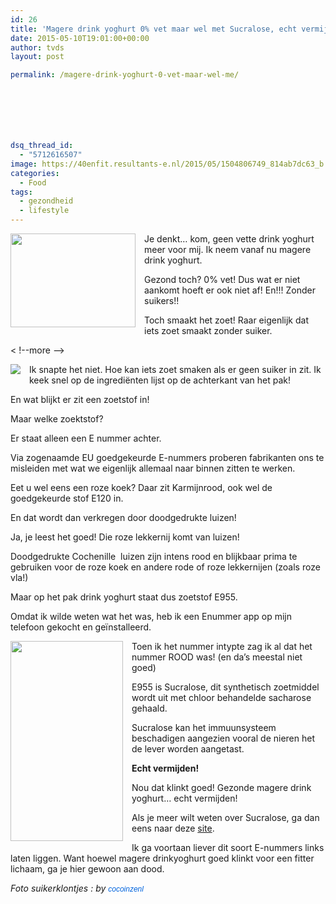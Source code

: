 ```yaml
---
id: 26
title: 'Magere drink yoghurt 0% vet maar wel met Sucralose, echt vermijden!'
date: 2015-05-10T19:01:00+00:00
author: tvds
layout: post

permalink: /magere-drink-yoghurt-0-vet-maar-wel-me/







dsq_thread_id:
  - "5712616507"
image: https://40enfit.resultants-e.nl/2015/05/1504806749_814ab7dc63_b.jpg
categories:
  - Food
tags:
  - gezondheid
  - lifestyle
---
```

<div class="separator" style="clear: both; text-align: center;">
  <a href="https://farm1.staticflickr.com/239/1504806749_814ab7dc63_b.jpg" imageanchor="1" style="clear: left; float: left; margin-bottom: 1em; margin-right: 1em;"><img border="0" height="150" src="https://farm1.staticflickr.com/239/1504806749_814ab7dc63_b.jpg" width="200" /></a>
</div>

Je denkt&#8230; kom, geen vette drink yoghurt meer voor mij. Ik neem vanaf nu magere drink yoghurt.

Gezond toch? 0% vet! Dus wat er niet aankomt hoeft er ook niet af! En!!! Zonder suikers!!

Toch smaakt het zoet! Raar eigenlijk dat iets zoet smaakt zonder suiker.

< !--more -->

<a href="https://farm9.staticflickr.com/8809/17206608450_9c526f99cc_n.jpg" imageanchor="1" style="clear: left; float: left; margin-bottom: 1em; margin-right: 1em;"><img border="0" src="https://farm9.staticflickr.com/8809/17206608450_9c526f99cc_n.jpg" /></a>Ik snapte het niet. Hoe kan iets zoet smaken als er geen suiker in zit. Ik keek snel op de ingrediënten lijst op de achterkant van het pak!

En wat blijkt er zit een zoetstof in!

Maar welke zoektstof?

Er staat alleen een E nummer achter.

Via zogenaamde EU goedgekeurde E-nummers proberen fabrikanten ons te misleiden met wat we eigenlijk allemaal naar binnen zitten te werken.

Eet u wel eens een roze koek? Daar zit Karmijnrood, ook wel de goedgekeurde stof E120 in.

En dat wordt dan verkregen door doodgedrukte luizen!

Ja, je leest het goed! Die roze lekkernij komt van luizen!

Doodgedrukte Cochenille &nbsp;luizen zijn intens rood en blijkbaar prima te gebruiken voor de roze koek en andere rode of roze lekkernijen (zoals roze vla!)

Maar op het pak drink yoghurt staat dus zoetstof E955.

Omdat ik wilde weten wat het was, heb ik een Enummer app op mijn telefoon gekocht en geïnstalleerd.

<a href="https://farm8.staticflickr.com/7778/17207972549_4a1eb1bc2e.jpg" imageanchor="1" style="clear: left; float: left; margin-bottom: 1em; margin-right: 1em;"><img border="0" height="320" src="https://farm8.staticflickr.com/7778/17207972549_4a1eb1bc2e.jpg" width="180" /></a>Toen ik het nummer intypte zag ik al dat het nummer ROOD was! (en da&#8217;s meestal niet goed)

E955 is Sucralose, dit synthetisch zoetmiddel wordt uit met chloor behandelde sacharose gehaald.

Sucralose kan het immuunsysteem beschadigen aangezien vooral de nieren het de lever worden aangetast.

**Echt vermijden!**

Nou dat klinkt goed! Gezonde magere drink yoghurt&#8230; echt vermijden!

Als je meer wilt weten over Sucralose, ga dan eens naar deze <a href="http://goedgezond.info/2015/02/de-bittere-realiteit-van-zoetstof-sucralose-e955/" target="_blank">site</a>.

Ik ga voortaan liever dit soort E-nummers links laten liggen. Want hoewel magere drinkyoghurt goed klinkt voor een fitter lichaam, ga je hier gewoon aan dood.

_Foto suikerklontjes :&nbsp;by&nbsp;<a href="https://www.flickr.com/photos/cocoinzenl/" style="background-color: #fefefe; color: #0063dc; font-family: Arial, Helvetica, sans-serif; font-size: 12px; line-height: 18px; text-decoration: none;">cocoinzenl</a>_